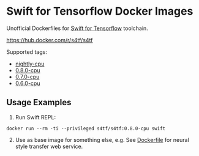 # Swift for Tensorflow Docker Images

Unofficial Dockerfiles for [Swift for Tensorflow](https://www.tensorflow.org/swift) toolchain.

https://hub.docker.com/r/s4tf/s4tf

Supported tags:
 * [nightly-cpu](nightly/ubuntu/18.04/cpu/Dockerfile)
 * [0.8.0-cpu](0.8/ubuntu/18.04/cpu/Dockerfile)
 * [0.7.0-cpu](0.7/ubuntu/18.04/cpu/Dockerfile)
 * [0.6.0-cpu](0.6/ubuntu/18.04/cpu/Dockerfile)

## Usage Examples

1. Run Swift REPL:
```
docker run --rm -ti --privileged s4tf/s4tf:0.8.0-cpu swift
```

2. Use as base image for something else, 
e.g. See [Dockerfile](https://github.com/vvmnnnkv/s4tf-style-transfer-service/blob/master/Dockerfile) for neural style transfer web service.
